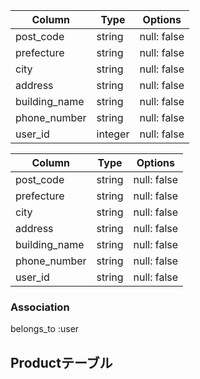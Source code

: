 
| Column             | Type     | Options                        |
| ------------------ | -------- | ------------------------------ |
| post_code          | string   | null: false                    | 
| prefecture         | string   | null: false                    |
| city               | string   | null: false                    |
| address            | string   | null: false                    |
| building_name      | string   | null: false                    |
| phone_number       | string   | null: false                    |
| user_id            | integer  | null: false                    |


| Column             | Type   | Options                        |
| ------------------ | ------ | ------------------------------ |
| post_code          | string | null: false                    | 
| prefecture         | string | null: false                    |
| city               | string | null: false                    |
| address            | string | null: false                    |
| building_name      | string | null: false                    |
| phone_number       | string | null: false                    |
| user_id            | string | null: false                    |

### Association
 belongs_to :user
 
##  Productテーブル



